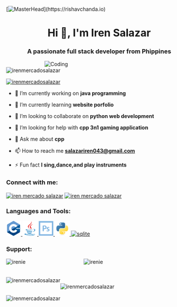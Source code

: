 [![MasterHead](https://1.bp.blogspot.com/-7A4WynwLsM...)](https://rishavchanda.io)
<h1 align="center">Hi 👋, I'm Iren Salazar</h1>
<h3 align="center">A passionate full stack developer from Phippines</h3>
<img align="right" alt="Coding" width="400" src="https://imgs.search.brave.com/cTWvsKv2Fc7C5UDE5anDrCErBLMupkD9BAQQL3XPTBM/rs:fit:800:600:1/g:ce/aHR0cHM6Ly9jZG4u/ZHJpYmJibGUuY29t/L3VzZXJzLzEwNTk1/ODMvc2NyZWVuc2hv/dHMvNDE3MTM2Ny9j/b2RpbmctZnJlYWsu/Z2lm.gif"

<p align="left"> <img src="https://komarev.com/ghpvc/?username=irenmercadosalazar&label=Profile%20views&color=0e75b6&style=flat" alt="irenmercadosalazar" /> </p>

<p align="left"> <a href="https://github.com/ryo-ma/github-profile-trophy"><img src="https://github-profile-trophy.vercel.app/?username=irenmercadosalazar" alt="irenmercadosalazar" /></a> </p>

- 🔭 I’m currently working on **java programming**

- 🌱 I’m currently learning **website porfolio**

- 👯 I’m looking to collaborate on **python web development**

- 🤝 I’m looking for help with **cpp 3n1 gaming application**

- 💬 Ask me about **cpp**

- 📫 How to reach me **salazariren043@gmail.com**

- ⚡ Fun fact **I sing,dance,and play instruments**

<h3 align="left">Connect with me:</h3>
<p align="left">
<a href="https://fb.com/iren mercado salazar" target="blank"><img align="center" src="https://raw.githubusercontent.com/rahuldkjain/github-profile-readme-generator/master/src/images/icons/Social/facebook.svg" alt="iren mercado salazar" height="30" width="40" /></a>
<a href="https://www.youtube.com/c/iren mercado salazar" target="blank"><img align="center" src="https://raw.githubusercontent.com/rahuldkjain/github-profile-readme-generator/master/src/images/icons/Social/youtube.svg" alt="iren mercado salazar" height="30" width="40" /></a>
</p>

<h3 align="left">Languages and Tools:</h3>
<p align="left"> <a href="https://www.w3schools.com/cpp/" target="_blank" rel="noreferrer"> <img src="https://raw.githubusercontent.com/devicons/devicon/master/icons/cplusplus/cplusplus-original.svg" alt="cplusplus" width="40" height="40"/> </a> <a href="https://www.java.com" target="_blank" rel="noreferrer"> <img src="https://raw.githubusercontent.com/devicons/devicon/master/icons/java/java-original.svg" alt="java" width="40" height="40"/> </a> <a href="https://www.photoshop.com/en" target="_blank" rel="noreferrer"> <img src="https://raw.githubusercontent.com/devicons/devicon/master/icons/photoshop/photoshop-line.svg" alt="photoshop" width="40" height="40"/> </a> <a href="https://www.python.org" target="_blank" rel="noreferrer"> <img src="https://raw.githubusercontent.com/devicons/devicon/master/icons/python/python-original.svg" alt="python" width="40" height="40"/> </a> <a href="https://www.sqlite.org/" target="_blank" rel="noreferrer"> <img src="https://www.vectorlogo.zone/logos/sqlite/sqlite-icon.svg" alt="sqlite" width="40" height="40"/> </a> </p>

<h3 align="left">Support:</h3>
<p><a href="https://www.buymeacoffee.com/irenie"> <img align="left" src="https://cdn.buymeacoffee.com/buttons/v2/default-yellow.png" height="50" width="210" alt="irenie" /></a><a href="https://ko-fi.com/irenie"> <img align="left" src="https://cdn.ko-fi.com/cdn/kofi3.png?v=3" height="50" width="210" alt="irenie" /></a></p><br><br>

<p><img align="left" src="https://github-readme-stats.vercel.app/api/top-langs?username=irenmercadosalazar&show_icons=true&locale=en&layout=compact" alt="irenmercadosalazar" /></p>

<p>&nbsp;<img align="center" src="https://github-readme-stats.vercel.app/api?username=irenmercadosalazar&show_icons=true&locale=en" alt="irenmercadosalazar" /></p>

<p><img align="center" src="https://github-readme-streak-stats.herokuapp.com/?user=irenmercadosalazar&" alt="irenmercadosalazar" /></p>

